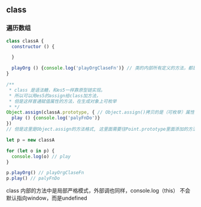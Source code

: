 ## class

### 遍历数组

```js
class classA {
  constructor () {

  }

  playOrg () {console.log('playOrgClaseFn')} // 类的内部所有定义的方法，都是不可枚举的
}

/**
 * class 是语法糖，和es5一样靠原型链实现。
 * 所以可以用es5的assign给class加方法，
 * 但是这样普通赋值属性的方法，在生成对象上可枚举
 * */
Object.assign(classA.prototype, { // Object.assign()拷贝的是（可枚举）属性值
  play () {console.log('palyFnDo')}
})
// 但是这里是Object.assign的方法格式, 这里面需要往Point.prototype里面添加的方法就需要符合对象的默认格式

let p = new classA

for (let o in p) {
  console.log(o) // play
}

p.playOrg() // playOrgClaseFn
p.play() // palyFnDo
```


class 内部的方法中是局部严格模式，外部调也同样，console.log（this） 不会默认指向window，而是undefined
